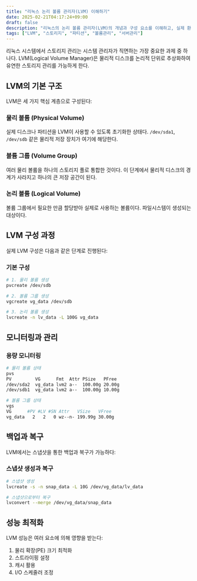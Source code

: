 ```yaml
---
title: "리눅스 논리 볼륨 관리자(LVM) 이해하기"
date: 2025-02-21T04:17:24+09:00
draft: false
description: "리눅스의 논리 볼륨 관리자(LVM)의 개념과 구성 요소를 이해하고, 실제 환경에서의 구축과 관리 방법을 상세히 설명합니다."
tags: ["LVM", "스토리지", "파티션", "볼륨관리", "서버관리"]
---
```


리눅스 시스템에서 스토리지 관리는 시스템 관리자가 직면하는 가장 중요한 과제 중 하나다. LVM(Logical Volume Manager)은 물리적 디스크를 논리적 단위로 추상화하여 유연한 스토리지 관리를 가능하게 한다.

## LVM의 기본 구조

LVM은 세 가지 핵심 계층으로 구성된다:

### 물리 볼륨 (Physical Volume)

실제 디스크나 파티션을 LVM이 사용할 수 있도록 초기화한 상태다. `/dev/sda1`, `/dev/sdb` 같은 물리적 저장 장치가 여기에 해당한다.

### 볼륨 그룹 (Volume Group)

여러 물리 볼륨을 하나의 스토리지 풀로 통합한 것이다. 이 단계에서 물리적 디스크의 경계가 사라지고 하나의 큰 저장 공간이 된다.

### 논리 볼륨 (Logical Volume)

볼륨 그룹에서 필요한 만큼 할당받아 실제로 사용하는 볼륨이다. 파일시스템이 생성되는 대상이다.

## LVM 구성 과정

실제 LVM 구성은 다음과 같은 단계로 진행된다:

### 기본 구성

```bash
# 1. 물리 볼륨 생성
pvcreate /dev/sdb

# 2. 볼륨 그룹 생성
vgcreate vg_data /dev/sdb

# 3. 논리 볼륨 생성
lvcreate -n lv_data -L 100G vg_data
```

## 모니터링과 관리

### 용량 모니터링

```bash
# 물리 볼륨 상태
pvs
PV         VG      Fmt  Attr PSize   PFree
/dev/sda2  vg_data lvm2 a--  100.00g 20.00g
/dev/sdb1  vg_data lvm2 a--  100.00g 10.00g

# 볼륨 그룹 상태
vgs
VG      #PV #LV #SN Attr   VSize   VFree
vg_data   2   2   0 wz--n- 199.99g 30.00g
```

## 백업과 복구

LVM에서는 스냅샷을 통한 백업과 복구가 가능하다:

### 스냅샷 생성과 복구

```bash
# 스냅샷 생성
lvcreate -s -n snap_data -L 10G /dev/vg_data/lv_data

# 스냅샷으로부터 복구
lvconvert --merge /dev/vg_data/snap_data
```

## 성능 최적화

LVM 성능은 여러 요소에 의해 영향을 받는다:

1. 물리 확장(PE) 크기 최적화
2. 스트라이핑 설정
3. 캐시 활용
4. I/O 스케줄러 조정

